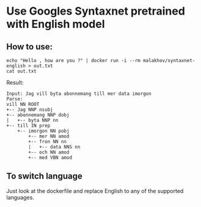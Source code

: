 # Use Googles Syntaxnet pretrained with English model

## How to use:
    echo "Hello , how are you ?" | docker run -i --rm malakhov/syntaxnet-english > out.txt
    cat out.txt

Result:

    Input: Jag vill byta abonnemang till mer data imorgon
    Parse:
    vill NN ROOT
    +-- Jag NNP nsubj
    +-- abonnemang NNP dobj
    |   +-- byta NNP nn
    +-- till IN prep
        +-- imorgon NN pobj
            +-- mer NN amod
            +-- fron NN nn
            |   +-- data NNS nn
            +-- och NN amod
            +-- med VBN amod

## To switch language
Just look at the dockerfile and replace English to any of the supported languages. 
